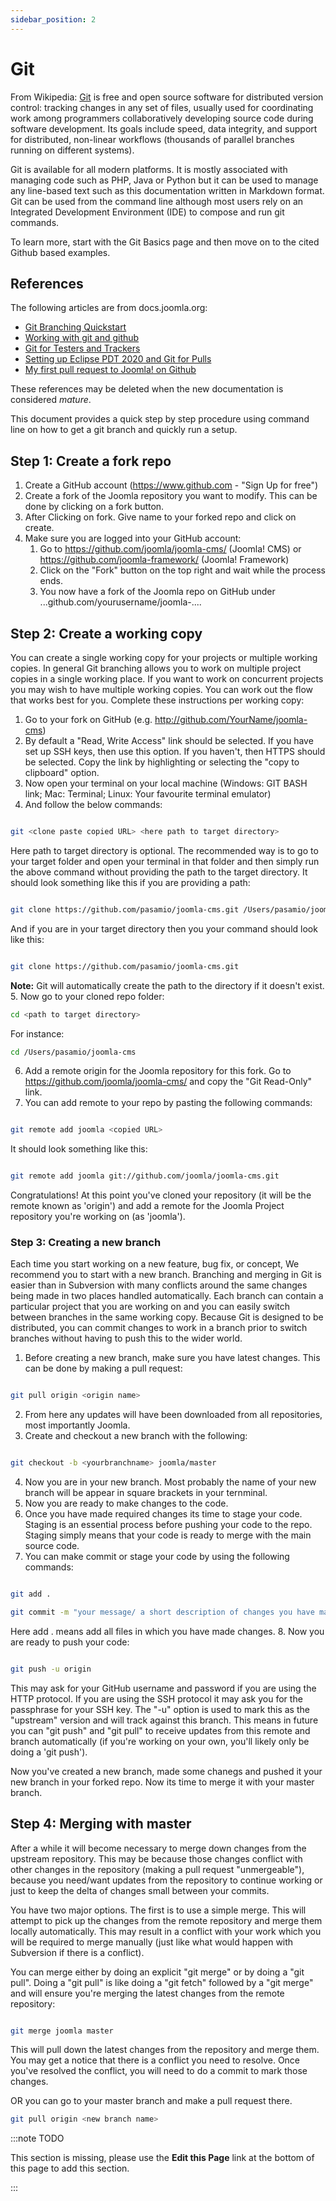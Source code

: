 ```yaml
---
sidebar_position: 2
---
```


# Git

From Wikipedia: [Git](https://en.wikipedia.org/wiki/Git) is free and open source software for distributed version control: tracking changes in any set of files, usually used for coordinating work among programmers collaboratively developing source code during software development. Its goals include speed, data integrity, and support for distributed, non-linear workflows (thousands of parallel branches running on different systems).

Git is available for all modern platforms. It is mostly associated with managing code such as PHP, Java or Python but it can be used to manage any line-based text such as this documentation written in Markdown format. Git can be used from the command line although most users rely on an Integrated Development Environment (IDE) to compose and run git commands.

To learn more, start with the Git Basics page and then move on to the cited Github based examples.

## References

The following articles are from docs.joomla.org:

- [Git Branching Quickstart](https://docs.joomla.org/Git_branching_quickstart)
- [Working with git and github](https://docs.joomla.org/Working_with_git_and_github)
- [Git for Testers and Trackers](https://docs.joomla.org/Git_for_Testers_and_Trackers)
- [Setting up Eclipse PDT 2020 and Git for Pulls](https://docs.joomla.org/Setting_up_Eclipse_PDT_2020_and_Git_for_Pulls)
- [My first pull request to Joomla! on Github](https://docs.joomla.org/My_first_pull_request_to_Joomla!_on_Github)

These references may be deleted when the new documentation is considered _mature_.

This document provides a quick step by step procedure using command line on how to get a git branch and quickly run a setup.

## Step 1: Create a fork repo

1. Create a GitHub account (https://www.github.com - "Sign Up for free")
2. Create a fork of the Joomla repository you want to modify. This can be done by clicking on a fork button.
3. After Clicking on fork. Give name to your forked repo and click on create.
4. Make sure you are logged into your GitHub account:
   1. Go to https://github.com/joomla/joomla-cms/ (Joomla! CMS) or https://github.com/joomla-framework/ (Joomla! Framework)
   2. Click on the "Fork" button on the top right and wait while the process ends.
   3. You now have a fork of the Joomla repo on GitHub under ...github.com/yourusername/joomla-....

## Step 2: Create a working copy

You can create a single working copy for your projects or multiple working copies. In general Git branching allows you to work on multiple project copies in a single working place. If you want to work on concurrent projects you may wish to have multiple working copies. You can work out the flow that works best for you. Complete these instructions per working copy:

1. Go to your fork on GitHub (e.g. http://github.com/YourName/joomla-cms)
2. By default a "Read, Write Access" link should be selected. If you have set up SSH keys, then use this option. If you haven't, then HTTPS should be selected. Copy the link by highlighting or selecting the "copy to clipboard" option.
3. Now open your terminal on your local machine (Windows: GIT BASH link; Mac: Terminal; Linux: Your favourite terminal emulator)
4. And follow the below commands:

```bash

git <clone paste copied URL> <here path to target directory>

```

Here path to target directory is optional. The recommended way is to go to your target folder and open your terminal in that folder and then simply run the above command without providing the path to the target directory. It should look something like this if you are providing a path:

```bash

git clone https://github.com/pasamio/joomla-cms.git /Users/pasamio/joomla-cms

```

And if you are in your target directory then you your command should look like this:

```bash

git clone https://github.com/pasamio/joomla-cms.git

```

**Note:** Git will automatically create the path to the directory if it doesn't exist. 5. Now go to your cloned repo folder:

```bash
cd <path to target directory>
```

For instance:

```bash
cd /Users/pasamio/joomla-cms
```

6. Add a remote origin for the Joomla repository for this fork. Go to https://github.com/joomla/joomla-cms/ and copy the "Git Read-Only" link.
7. You can add remote to your repo by pasting the following commands:

```bash

git remote add joomla <copied URL>

```

It should look something like this:

```bash

git remote add joomla git://github.com/joomla/joomla-cms.git

```

Congratulations! At this point you've cloned your repository (it will be the remote known as 'origin') and add a remote for the Joomla Project repository you're working on (as 'joomla').

### Step 3: Creating a new branch

Each time you start working on a new feature, bug fix, or concept, We recommend you to start with a new branch. Branching and merging in Git is easier than in Subversion with many conflicts around the same changes being made in two places handled automatically. Each branch can contain a particular project that you are working on and you can easily switch between branches in the same working copy. Because Git is designed to be distributed, you can commit changes to work in a branch prior to switch branches without having to push this to the wider world.

1. Before creating a new branch, make sure you have latest changes. This can be done by making a pull request:

```bash

git pull origin <origin name>

```

2. From here any updates will have been downloaded from all repositories, most importantly Joomla.
3. Create and checkout a new branch with the following:

```bash

git checkout -b <yourbranchname> joomla/master

```

4. Now you are in your new branch. Most probably the name of your new branch will be appear in square brackets in your ternminal.
5. Now you are ready to make changes to the code.
6. Once you have made required changes its time to stage your code. Staging is an essential process before pushing your code to the repo. Staging simply means that your code is ready to merge with the main source code.
7. You can make commit or stage your code by using the following commands:

```bash

git add .
```

```bash
git commit -m "your message/ a short description of changes you have made"

```

Here add . means add all files in which you have made changes. 8. Now you are ready to push your code:

```bash

git push -u origin

```

This may ask for your GitHub username and password if you are using the HTTP protocol. If you are using the SSH protocol it may ask you for the passphrase for your SSH key. The "-u" option is used to mark this as the "upstream" version and will track against this branch. This means in future you can "git push" and "git pull" to receive updates from this remote and branch automatically (if you're working on your own, you'll likely only be doing a 'git push').

Now you've created a new branch, made some chanegs and pushed it your new branch in your forked repo. Now its time to merge it with your master branch.

## Step 4: Merging with master

After a while it will become necessary to merge down changes from the upstream repository. This may be because those changes conflict with other changes in the repository (making a pull request "unmergeable"), because you need/want updates from the repository to continue working or just to keep the delta of changes small between your commits.

You have two major options. The first is to use a simple merge. This will attempt to pick up the changes from the remote repository and merge them locally automatically. This may result in a conflict with your work which you will be required to merge manually (just like what would happen with Subversion if there is a conflict).

You can merge either by doing an explicit "git merge" or by doing a "git pull". Doing a "git pull" is like doing a "git fetch" followed by a "git merge" and will ensure you're merging the latest changes from the remote repository:

```bash

git merge joomla master

```

This will pull down the latest changes from the repository and merge them. You may get a notice that there is a conflict you need to resolve. Once you've resolved the conflict, you will need to do a commit to mark those changes.

OR you can go to your master branch and make a pull request there.

```bash
git pull origin <new branch name>

```

:::note TODO

This section is missing, please use the **Edit this Page** link at the bottom of this page to add this section.

:::
